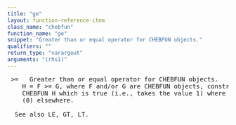 ```yaml
---
title: "ge"
layout: function-reference-item
class_name: "chebfun"
function_name: "ge"
snippet: "Greater than or equal operator for CHEBFUN objects."
qualifiers: ""
return_type: "varargout"
arguments: "(rhs1)"
---
```


<pre class="help-text"> >=   Greater than or equal operator for CHEBFUN objects.
    H = F >= G, where F and/or G are CHEBFUN objects, constructs a logical
    CHEBFUN H which is true (i.e., takes the value 1) where F >= G, and false
    (0) elsewhere.
 
  See also LE, GT, LT.
</pre>